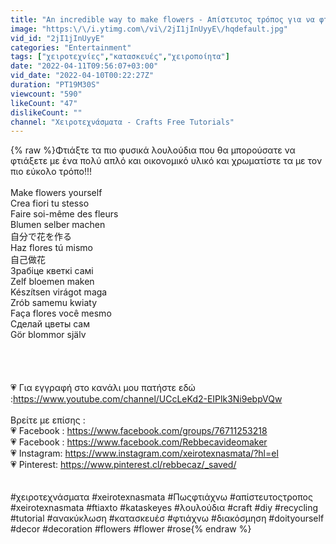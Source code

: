 ```yaml
---
title: "An incredible way to make flowers - Απίστευτος τρόπος για να φτιάξετε λουλούδια"
image: "https:\/\/i.ytimg.com\/vi\/2jI1jInUyyE\/hqdefault.jpg"
vid_id: "2jI1jInUyyE"
categories: "Entertainment"
tags: ["χειροτεχνίες","κατασκευές","χειροποίητα"]
date: "2022-04-11T09:56:07+03:00"
vid_date: "2022-04-10T00:22:27Z"
duration: "PT19M30S"
viewcount: "590"
likeCount: "47"
dislikeCount: ""
channel: "Χειροτεχνάσματα - Crafts Free Tutorials"
---
```

{% raw %}Φτιάξτε τα πιο φυσικά λουλούδια που θα μπορούσατε να φτιάξετε με ένα πολύ απλό και οικονομικό υλικό και χρωματίστε τα με τον πιο εύκολο τρόπο!!! <br /><br />Make flowers yourself<br />Crea fiori tu stesso<br />Faire soi-même des fleurs<br />Blumen selber machen<br />自分で花を作る<br />Haz flores tú mismo<br />自己做花<br />Зрабіце кветкі самі<br />Zelf bloemen maken<br />Készítsen virágot maga<br />Zrób samemu kwiaty<br />Faça flores você mesmo<br />Сделай цветы сам<br />Gör blommor själv<br /><br /><br /><br /><br />💗 Για εγγραφή στο κανάλι μου πατήστε εδώ :<a rel="nofollow" target="blank" href="https://www.youtube.com/channel/UCcLeKd2-EIPlk3Ni9ebpVQw">https://www.youtube.com/channel/UCcLeKd2-EIPlk3Ni9ebpVQw</a><br /><br />Βρείτε με επίσης :<br />💗 Facebook : <a rel="nofollow" target="blank" href="https://www.facebook.com/groups/76711253218">https://www.facebook.com/groups/76711253218</a><br />💗 Facebook : <a rel="nofollow" target="blank" href="https://www.facebook.com/Rebbecavideomaker">https://www.facebook.com/Rebbecavideomaker</a><br />💗 Instagram: <a rel="nofollow" target="blank" href="https://www.instagram.com/xeirotexnasmata/?hl=el">https://www.instagram.com/xeirotexnasmata/?hl=el</a><br />💗 Pinterest:   <a rel="nofollow" target="blank" href="https://www.pinterest.cl/rebbecaz/_saved/">https://www.pinterest.cl/rebbecaz/_saved/</a><br /><br /><br />#χειροτεχνάσματα   #xeirotexnasmata  #Πωςφτιάχνω #απίστευτοςτροπος #xeirotexnasmata #ftiaxto #kataskeyes  #λουλούδια #craft #diy #recycling #tutorial #ανακύκλωση #κατασκευέσ #φτιάχνω #διακόσμηση #doityourself #decor #decoration #flowers #flower #rose{% endraw %}
